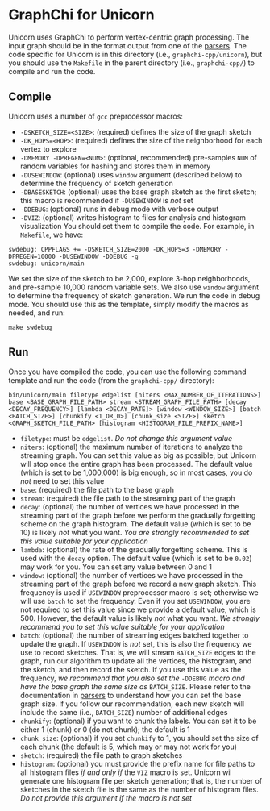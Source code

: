# GraphChi for Unicorn
Unicorn uses GraphChi to perform vertex-centric graph processing.
The input graph should be in the format output from one of the [parsers](https://github.com/crimson-unicorn/parsers).
The code specific for Unicorn is in this directory (i.e., `graphchi-cpp/unicorn`),
but you should use the `Makefile` in the parent directory (i.e., `graphchi-cpp/`) to compile and run the code.

## Compile
Unicorn uses a number of `gcc` preprocessor macros:
* `-DSKETCH_SIZE=<SIZE>`: (required) defines the size of the graph sketch
* `-DK_HOPS=<HOP>`: (required) defines the size of the neighborhood for each vertex to explore
* `-DMEMORY -DPREGEN=<NUM>`: (optional, recommended) pre-samples `NUM` of random variables for hashing and stores them in memory
* `-DUSEWINDOW`: (optional) uses `window` argument (described below) to determine the frequency of sketch generation
* `-DBASESKETCH`: (optional) uses the base graph sketch as the first sketch; this macro is recommended if `-DUSEWINDOW` is *not* set
* `-DDEBUG`: (optional) runs in debug mode with verbose output
* `-DVIZ`: (optional) writes histogram to files for analysis and histogram visualization
You should set them to compile the code. For example, in `Makefile`, we have:
```
swdebug: CPPFLAGS += -DSKETCH_SIZE=2000 -DK_HOPS=3 -DMEMORY -DPREGEN=10000 -DUSEWINDOW -DDEBUG -g
swdebug: unicorn/main
```
We set the size of the sketch to be 2,000, explore 3-hop neighborhoods, and pre-sample 10,000 random variable sets.
We also use `window` argument to determine the frequency of sketch generation.
We run the code in debug mode.
You should use this as the template, simply modify the macros as needed, and run:
```
make swdebug
```

## Run
Once you have compiled the code, you can use the following command template and run the code (from the `graphchi-cpp/` directory):
```
bin/unicorn/main filetype edgelist [niters <MAX_NUMBER_OF_ITERATIONS>] base <BASE_GRAPH_FILE_PATH> stream <STREAM_GRAPH_FILE_PATH> [decay <DECAY_FREQUENCY>] [lambda <DECAY_RATE]> [window <WINDOW_SIZE>] [batch <BATCH_SIZE>] [chunkify <1_OR_0>] [chunk_size <SIZE>] sketch <GRAPH_SKETCH_FILE_PATH> [histogram <HISTOGRAM_FILE_PREFIX_NAME>]
```
* `filetype`: must be `edgelist`. *Do not change this argument value*
* `niters`: (optional) the maximum number of iterations to analyze the streaming graph. You can set this value as big as possible, but Unicorn will stop once the entire graph has been processed. The default value (which is set to be 1,000,000) is big enough, so in most cases, you do *not* need to set this value
* `base`: (required) the file path to the base graph
* `stream`: (required) the file path to the streaming part of the graph
* `decay`: (optional) the number of vertices we have processed in the streaming part of the graph before we perform the gradually forgetting scheme on the graph histogram. The default value (which is set to be 10) is likely *not* what you want. *You are strongly recommended to set this value suitable for your application*
* `lambda`: (optional) the rate of the gradually forgetting scheme. This is used with the `decay` option. The default value (which is set to be `0.02`) may work for you. You can set any value between 0 and 1
* `window`: (optional) the number of vertices we have processed in the streaming part of the graph before we record a new graph sketch. This frequency is used if `USEWINDOW` preprocessor macro is set; otherwise we will use `batch` to set the frequency. Even if you set `USEWINDOW`, you are not required to set this value since we provide a default value, which is 500. However, the default value is likely *not* what you want. *We strongly recommend you to set this value suitable for your application*
* `batch`: (optional) the number of streaming edges batched together to update the graph. If `USEWINDOW` is *not* set, this is also the frequency we use to record sketches. That is, we will stream `BATCH_SIZE` edges to the graph, run our algorithm to update all the vertices, the histogram, and the sketch, and then record the sketch. If you use this value as the frequency, *we recommend that you also set the* `-DDEBUG` *macro and have the base graph the same size as* `BATCH_SIZE`. Please refer to the documentation in [parsers](https://github.com/crimson-unicorn/parsers) to understand how you can set the base graph size. If you follow our recommendation, each new sketch will include the same (i.e., `BATCH_SIZE`) number of additional edges
* `chunkify`: (optional) if you want to chunk the labels. You can set it to be either 1 (chunk) or 0 (do not chunk); the default is 1
* `chunk_size`: (optional) if you set `chunkify` to 1, you should set the size of each chunk (the default is 5, which may or may not work for you)
* `sketch`: (required) the file path to graph sketches
* `histogram`: (optional) you must provide the prefix name for file paths to all histogram files *if and only if* the `VIZ` macro is set. Unicorn wil generate one histogram file per sketch generation; that is, the number of sketches in the sketch file is the same as the number of histogram files. *Do not provide this argument if the macro is not set*
